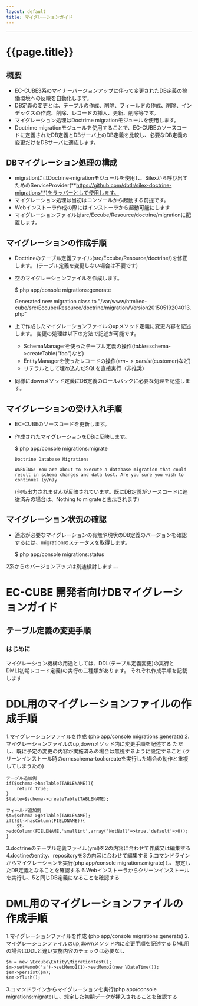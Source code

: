 ```yaml
---
layout: default
title: マイグレーションガイド
---
```


---

# {{page.title}}

## 概要

 - EC-CUBE3系のマイナーバージョンアップに伴って変更されたDB定義の稼働環境への反映を自動化します。
 - DB定義の変更とは、テーブルの作成、削除、フィールドの作成、削除、インデックスの作成、削除、レコードの挿入、更新、削除等です。
 - マイグレーション処理はDoctrime migrationモジュールを使用します。
 - Doctrime migrationモジュールを使用することで、EC-CUBEのソースコードに定義されたDB定義とDBサーバ上のDB定義を比較し、必要なDB定義の変更だけをDBサーバに適応します。

## DBマイグレーション処理の構成

 - migrationにはDoctrine-migrationモジュールを使用し、Silexから呼び出すためのServiceProvider(**https://github.com/dbtlr/silex-doctrine-migrations**)をラッパーとして使用します。
 - マイグレーション処理は当初はコンソールから起動する前提です。
 - Webインストーラ作成の際にはインストーラから起動可能にします
 - マイグレーションファイルはsrc/Eccube/Resource/doctrine/migrationに配置します。

## マイグレーションの作成手順

 - Doctrineのテーブル定義ファイル(src/Eccube/Resource/doctrine/)を修正します。
(テーブル定義を変更しない場合は不要です)

 - 空のマイグレーションファイルを作成します。

   $ php app/console migrations:generate

    Generated new migration class to "/var/www/html/ec-cube/src/Eccube/Resource/doctrine/migration/Version20150519204013.php"

 - 上で作成したマイグレーションファイルのupメソッド定義に変更内容を記述します。 変更の処理は以下の方法で記述が可能です。
   - SchemaManagerを使ったテーブル定義の操作($table=$schema->createTable("foo")など)
   - EntityManagerを使ったレコードの操作($em->persist($customer)など)
   - リテラルとして埋め込んだSQLを直接実行（非推奨）
 - 同様にdownメソッド定義にDB定義のロールバックに必要な処理を記述します。

## マイグレーションの受け入れ手順

 - EC-CUBEのソースコードを更新します。
 - 作成されたマイグレーションをDBに反映します。

   $ php app/console migrations:migrate

       Doctrine Database Migrations

       WARNING! You are about to execute a database migration that could result in schema changes and data lost. Are you sure you wish to continue? (y/n)y

   (何も出力されませんが反映されています。既にDB定義がソースコードに追従済みの場合は、Nothing to migrateと表示されます)

## マイグレーション状況の確認

 - 適応が必要なマイグレーションの有無や現状のDB定義のバージョンを確認するには、migrationのステータスを取得します。

   $ php app/console migrations:status

2系からのバージョンアップは別途検討します....

# EC-CUBE 開発者向けDBマイグレーションガイド

## テーブル定義の変更手順

### はじめに
マイグレーション機構の用途としては、DDL(テーブル定義変更)の実行とDML(初期レコード定義)の実行の二種類があります。
それぞれ作成手順を記載します

# DDL用のマイグレーションファイルの作成手順

1.マイグレーションファイルを作成
  (php app/console migrations:generate)
2.マイグレーションファイルのup,downメソッド内に変更手順を記述する
  ただし、既に予定の変更の内容が実施済みの場合は無視するように設定すること
  (クリーンインストール時のorm:schema-tool:createを実行した場合の動作と重複してしまうため)

    テーブル追加例
    if($schema->hasTable(TABLENAME)){
        return true;
    }
    $table=$schema->createTable(TABLENAME);

    フィールド追加例
    $t=$schema->getTable(TABLENAME);
    if(!$t->hasColumn(FIELDNAME)){
        $t->addColumn(FIELDNAME,'smallint',array('NotNull'=>true,'default'=>0));
    }

3.doctrineのテーブル定義ファイル(yml)を2の内容に合わせて作成又は編集する
4.doctineのentity、repositoryを3の内容に合わせて編集する
5.コマンドラインからマイグレーションを実行(php app/console migrations:migrate)し、想定したDB定義となることを確認する
6.Webインストーラからクリーンインストールを実行し、5と同じDB定義になることを確認する


# DML用のマイグレーションファイルの作成手順

1.マイグレーションファイルを作成
  (php app/console migrations:generate)
2.マイグレーションファイルのup,downメソッド内に変更手順を記述する
  DML用の場合はDDLと違い実施内容のチェックは必要なし

    $m = new \Eccube\Entity\MigrationTest();
    $m->setMemo0('a')->setMemo1(1)->setMemo2(new \DateTime());
    $em->persist($m);
    $em->flush();

3.コマンドラインからマイグレーションを実行(php app/console migrations:migrate)し、想定した初期データが挿入されることを確認する